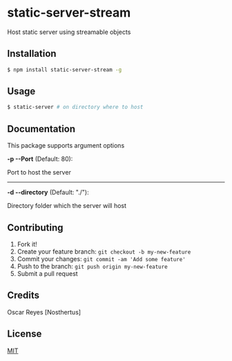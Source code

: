 # static-server-stream
Host static server using streamable objects
## Installation
```bash
$ npm install static-server-stream -g
```
## Usage
```bash
$ static-server # on directory where to host
```
## Documentation
This package supports argument options

**-p --Port** (Default: 80):

Port to host the server

* * *

**-d --directory** (Default: "./"):

Directory folder which the server will host

## Contributing
1. Fork it!
2. Create your feature branch: `git checkout -b my-new-feature`
3. Commit your changes: `git commit -am 'Add some feature'`
4. Push to the branch: `git push origin my-new-feature`
5. Submit a pull request

## Credits
Oscar Reyes [Nosthertus]
## License
[MIT](https://github.com/Nosthertus/node-playlist-extractor/blob/master/LICENSE.md)